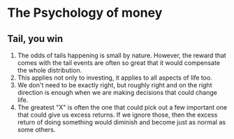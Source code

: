 # The Psychology of money

## Tail, you win

1. The odds of tails happening is small by nature. However, the reward that comes with the tail events are often so great that it would compensate the whole distribution.
2. This applies not only to investing, it applies to all aspects of life too.
3. We don't need to be exactly right, but roughly right and on the right direction is enough when we are making decisions that could change life.
4. The greatest "X" is often the one that could pick out a few important one that could give us excess returns. If we ignore those, then the excess return of doing something would diminish and become just as normal as some others.

